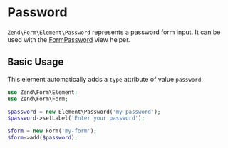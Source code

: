 # Password

`Zend\Form\Element\Password` represents a password form input.
It can be used with the [FormPassword](../helper/form-password.md) view helper.

## Basic Usage

This element automatically adds a `type` attribute of value `password`.

```php
use Zend\Form\Element;
use Zend\Form\Form;

$password = new Element\Password('my-password');
$password->setLabel('Enter your password');

$form = new Form('my-form');
$form->add($password);
```
